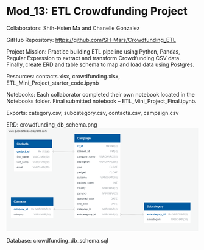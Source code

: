 # Mod_13: ETL Crowdfunding Project

Collaborators: Shih-Hsien Ma and Chanelle Gonzalez

GitHub Repository: https://github.com/SH-Mars/Crowdfunding_ETL

Project Mission: Practice building ETL pipeline using Python, Pandas, Regular Expression to extract and transform Crowdfunding CSV data. Finally, create ERD and table schema to map and load data using Postgres.

Resources: contacts.xlsx, crowdfunding.xlsx, ETL_Mini_Project_starter_code.ipynb

Notebooks: Each collaborator completed their own notebook located in the Notebooks folder. Final submitted notebook – ETL_Mini_Project_Final.ipynb. 

Exports: category.csv, subcategory.csv, contacts.csv, campaign.csv

ERD: crowdfunding_db_schema.png
![Database Schema](crowdfunding_db_schema.png)

Database: crowdfunding_db_schema.sql

